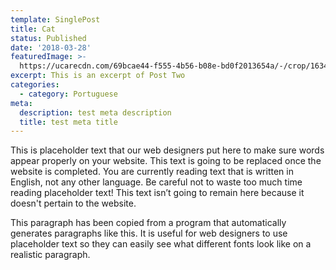 ```yaml
---
template: SinglePost
title: Cat
status: Published
date: '2018-03-28'
featuredImage: >-
  https://ucarecdn.com/69bcae44-f555-4b56-b08e-bd0f2013654a/-/crop/1634x1690/0,434/-/preview/
excerpt: This is an excerpt of Post Two
categories:
  - category: Portuguese
meta:
  description: test meta description
  title: test meta title
---
```


This is placeholder text that our web designers put here to make sure words appear properly on your website. This text is going to be replaced once the website is completed. You are currently reading text that is written in English, not any other language. Be careful not to waste too much time reading placeholder text! This text isn’t going to remain here because it doesn't pertain to the website.

This paragraph has been copied from a program that automatically generates paragraphs like this. It is useful for web designers to use placeholder text so they can easily see what different fonts look like on a realistic paragraph.
